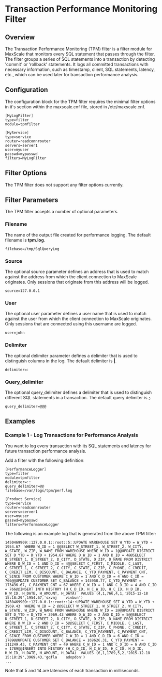 # Transaction Performance Monitoring Filter

## Overview

The Transaction Performance Monitoring (TPM) filter is a filter module for MaxScale that monitors every SQL statement that passes through the filter. The filter groups a series of SQL statements into a transaction by detecting 'commit' or 'rollback' statements. It logs all committed transactions with necessary information, such as timestamp, client, SQL statements, latency, etc., which can be used later for transaction performance analysis.

## Configuration

The configuration block for the TPM filter requires the minimal filter options in it's section within the maxscale.cnf file, stored in /etc/maxscale.cnf.

```
[MyLogFilter]
type=filter
module=tpmfilter

[MyService]
type=service
router=readconnrouter
servers=server1
user=myuser
passwd=mypasswd
filters=MyLogFilter
```

## Filter Options

The TPM filter does not support any filter options currently.

## Filter Parameters

The TPM filter accepts a number of optional parameters.

### Filename

The name of the output file created for performance logging. The default filename is **tpm.log**.

```
filebase=/tmp/SqlQueryLog
```

### Source

The  optional  source  parameter  defines  an  address  that  is  used  to  match  against  the  address  from  which  the  client  connection  to  MaxScale  originates.  Only  sessions  that  originate  from  this  address  will  be  logged.

```
source=127.0.0.1
```

### User

The  optional  user  parameter  defines  a  user  name  that  is  used  to  match  against  the  user  from  which  the  client  connection  to  MaxScale  originates.  Only  sessions  that  are  connected  using  this  username  are  logged.

```
user=john
```

### Delimiter

The optional delimiter parameter defines a delimiter that is used to distinguish columns in the log. The default delimiter is **|**.

```
delimiter=:
```

### Query_delimiter

The optional query_delimiter defines a delimiter that is used to distinguish different SQL statements in a transaction. The default query delimiter is **;**.

```
query_delimiter=@@@
```


## Examples

### Example 1 - Log Transactions for Performance Analysis

You want to log every transaction with its SQL statements and latency for future transaction performance analysis.

Add a filter with the following definition:

```
[PerformanceLogger]
type=filter
module=tpmfilter
delimiter=::
query_delimiter=@@
filebase=/var/logs/tpm/perf.log

[Product Service]
type=service
router=readconnrouter
servers=server1
user=myuser
passwd=mypasswd
filters=PerformanceLogger
```

The following is an example log that is generated from the above TPM filter:

```
1450469909::127.0.0.1::root::5::UPDATE WAREHOUSE SET W_YTD = W_YTD + 1954.67  WHERE W_ID = 1 @@SELECT W_STREET_1, W_STREET_2, W_CITY, W_STATE, W_ZIP, W_NAME FROM WAREHOUSE WHERE W_ID = 1@@UPDATE DISTRICT SET D_YTD = D_YTD + 1954.67 WHERE D_W_ID = 1 AND D_ID = 4@@SELECT D_STREET_1, D_STREET_2, D_CITY, D_STATE, D_ZIP, D_NAME FROM DISTRICT WHERE D_W_ID = 1 AND D_ID = 4@@SELECT C_FIRST, C_MIDDLE, C_LAST, C_STREET_1, C_STREET_2, C_CITY, C_STATE, C_ZIP, C_PHONE, C_CREDIT, C_CREDIT_LIM, C_DISCOUNT, C_BALANCE, C_YTD_PAYMENT, C_PAYMENT_CNT, C_SINCE FROM CUSTOMER WHERE C_W_ID = 1 AND C_D_ID = 4 AND C_ID = 766@@UPDATE CUSTOMER SET C_BALANCE = 145950.77, C_YTD_PAYMENT = 173436.67, C_PAYMENT_CNT = 67 WHERE C_W_ID = 1 AND C_D_ID = 4 AND C_ID = 766@@INSERT INTO HISTORY (H_C_D_ID, H_C_W_ID, H_C_ID, H_D_ID, H_W_ID, H_DATE, H_AMOUNT, H_DATA)  VALUES (4,1,766,4,1,'2015-12-18 15:18:29',1954.67,'sxvnj    vivbun')
1450469909::127.0.0.1::root::14::UPDATE WAREHOUSE SET W_YTD = W_YTD + 3969.43  WHERE W_ID = 2 @@SELECT W_STREET_1, W_STREET_2, W_CITY, W_STATE, W_ZIP, W_NAME FROM WAREHOUSE WHERE W_ID = 2@@UPDATE DISTRICT SET D_YTD = D_YTD + 3969.43 WHERE D_W_ID = 2 AND D_ID = 5@@SELECT D_STREET_1, D_STREET_2, D_CITY, D_STATE, D_ZIP, D_NAME FROM DISTRICT WHERE D_W_ID = 2 AND D_ID = 5@@SELECT C_FIRST, C_MIDDLE, C_LAST, C_STREET_1, C_STREET_2, C_CITY, C_STATE, C_ZIP, C_PHONE, C_CREDIT, C_CREDIT_LIM, C_DISCOUNT, C_BALANCE, C_YTD_PAYMENT, C_PAYMENT_CNT, C_SINCE FROM CUSTOMER WHERE C_W_ID = 1 AND C_D_ID = 6 AND C_ID = 1789@@UPDATE CUSTOMER SET C_BALANCE = 169626.31, C_YTD_PAYMENT = 111249.43, C_PAYMENT_CNT = 49 WHERE C_W_ID = 1 AND C_D_ID = 6 AND C_ID = 1789@@INSERT INTO HISTORY (H_C_D_ID, H_C_W_ID, H_C_ID, H_D_ID, H_W_ID, H_DATE, H_AMOUNT, H_DATA)  VALUES (6,1,1789,5,2,'2015-12-18 15:18:29',3969.43,'gqfla    adopdon')
...
```

Note that 5 and 14 are latencies of each transaction in milliseconds.